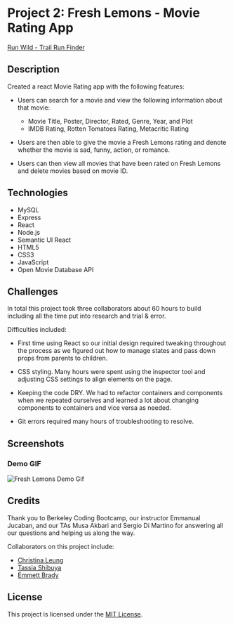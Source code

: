 # Project 2: Fresh Lemons - Movie Rating App

[Run Wild - Trail Run Finder](https://eb-movie-rating-app.herokuapp.com/)

## Description
Created a react Movie Rating app with the following features:

* Users can search for a movie and view the following information about that movie:
  * Movie Title, Poster, Director, Rated, Genre, Year, and Plot
  * IMDB Rating, Rotten Tomatoes Rating, Metacritic Rating

* Users are then able to give the movie a Fresh Lemons rating and denote whether the movie is sad, funny, action, or romance.

* Users can then view all movies that have been rated on Fresh Lemons and delete movies based on movie ID.


## Technologies

* MySQL
* Express
* React
* Node.js
* Semantic UI React
* HTML5
* CSS3
* JavaScript
* Open Movie Database API


## Challenges

In total this project took three collaborators about 60 hours to build including all the time put into research and trial & error.

Difficulties included:

* First time using React so our initial design required tweaking throughout the process as we figured out how to manage states and pass down props from parents to children.

* CSS styling. Many hours were spent using the inspector tool and adjusting CSS settings to align elements on the page.

* Keeping the code DRY. We had to refactor containers and components when we repeated ourselves and learned a lot about changing components to containers and vice versa as needed.

* Git errors required many hours of troubleshooting to resolve.


## Screenshots

### Demo GIF
![Fresh Lemons Demo Gif]()


## Credits

Thank you to Berkeley Coding Bootcamp, our instructor Emmanual Jucaban, and our TAs Musa Akbari and Sergio Di Martino for answering all our questions and helping us along the way.

Collaborators on this project include:
* [Christina Leung](https://github.com/cgleungsf)
* [Tassia Shibuya](https://github.com/Tassim)
* [Emmett Brady](https://github.com/emmbra)

## License

This project is licensed under the [MIT License](https://choosealicense.com/licenses/mit).